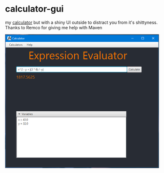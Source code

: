 # calculator-gui
my [calculator](https://github.com/clubPenguin420/calculator) but with a shiny UI outside to distract you from it's shittyness. 
Thanks to Remco for giving me help with Maven

![Calculator](./images/ExprCalc1.png)